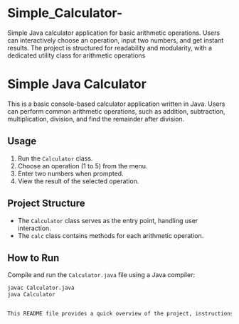 # Simple_Calculator-
Simple Java calculator application for basic arithmetic operations. Users can interactively choose an operation, input two numbers, and get instant results. The project is structured for readability and modularity, with a dedicated utility class for arithmetic operations


# Simple Java Calculator

This is a basic console-based calculator application written in Java. Users can perform common arithmetic operations, such as addition, subtraction, multiplication, division, and find the remainder after division.

## Usage

1. Run the `Calculator` class.
2. Choose an operation (1 to 5) from the menu.
3. Enter two numbers when prompted.
4. View the result of the selected operation.

## Project Structure

- The `Calculator` class serves as the entry point, handling user interaction.
- The `calc` class contains methods for each arithmetic operation.

## How to Run

Compile and run the `Calculator.java` file using a Java compiler:

```bash
javac Calculator.java
java Calculator


This README file provides a quick overview of the project, instructions for usage, project structure, and details on how to run the application. Customize it further based on your preferences and additional information you'd like to include.


